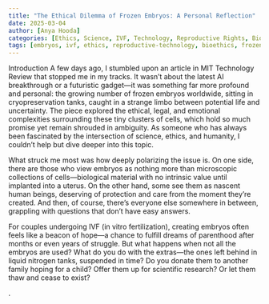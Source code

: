 ```yaml
---
title: "The Ethical Dilemma of Frozen Embryos: A Personal Reflection"
date: 2025-03-04
author: [Anya Hooda]
categories: [Ethics, Science, IVF, Technology, Reproductive Rights, Bioethics]
tags: [embryos, ivf, ethics, reproductive-technology, bioethics, frozen-embryos, science-and-society]
---
```



Introduction
A few days ago, I stumbled upon an article in MIT Technology Review that stopped me in my tracks. It wasn’t about the latest AI breakthrough or a futuristic gadget—it was something far more profound and personal: the growing number of frozen embryos worldwide, sitting in cryopreservation tanks, caught in a strange limbo between potential life and uncertainty. The piece explored the ethical, legal, and emotional complexities surrounding these tiny clusters of cells, which hold so much promise yet remain shrouded in ambiguity. As someone who has always been fascinated by the intersection of science, ethics, and humanity, I couldn’t help but dive deeper into this topic.

What struck me most was how deeply polarizing the issue is. On one side, there are those who view embryos as nothing more than microscopic collections of cells—biological material with no intrinsic value until implanted into a uterus. On the other hand, some see them as nascent human beings, deserving of protection and care from the moment they’re created. And then, of course, there’s everyone else somewhere in between, grappling with questions that don’t have easy answers.

For couples undergoing IVF (in vitro fertilization), creating embryos often feels like a beacon of hope—a chance to fulfill dreams of parenthood after months or even years of struggle. But what happens when not all the embryos are used? What do you do with the extras—the ones left behind in liquid nitrogen tanks, suspended in time? Do you donate them to another family hoping for a child? Offer them up for scientific research? Or let them thaw and cease to exist?

.